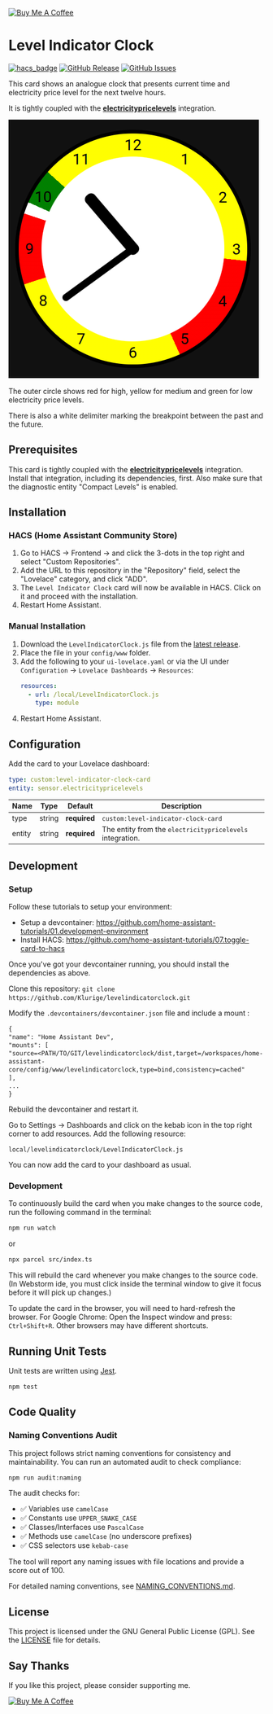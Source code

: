 [![Buy Me A Coffee](https://www.buymeacoffee.com/assets/img/custom_images/orange_img.png)](https://buymeacoffee.com/klurige)

# Level Indicator Clock
[![hacs_badge](https://img.shields.io/badge/HACS-Custom-41BDF5.svg?style=for-the-badge)](https://github.com/hacs/integration)
[![GitHub Release](https://img.shields.io/github/v/release/klurige/levelindicatorclock?style=for-the-badge)](https://github.com/Klurige/levelindicatorclock/releases)
[![GitHub Issues](https://img.shields.io/github/issues/klurige/levelindicatorclock?style=for-the-badge)](https://github.com/Klurige/levelindicatorclock/issues)

This card shows an analogue clock that presents current time and electricity price level for the next twelve hours.

It is tightly coupled with the **[electricitypricelevels](https://github.com/Klurige/electricitypricelevels)** integration.

<img alt="Clock Image" src="./clock_image.png"/>

The outer circle shows red for high, yellow for medium and green for low electricity price levels.

There is also a white delimiter marking the breakpoint between the past and the future.

## Prerequisites
This card is tightly coupled with the **[electricitypricelevels](https://github.com/Klurige/electricitypricelevels)** integration.
Install that integration, including its dependencies, first. Also make sure that the diagnostic entity "Compact Levels" is enabled.

## Installation
### HACS (Home Assistant Community Store)
1. Go to HACS -> Frontend -> and click the 3-dots in the top right and select "Custom Repositories".
2. Add the URL to this repository in the "Repository" field, select the "Lovelace" category, and click "ADD".
3. The `Level Indicator Clock` card will now be available in HACS. Click on it and proceed with the installation.
4. Restart Home Assistant.

### Manual Installation
1. Download the `LevelIndicatorClock.js` file from the [latest release](https://github.com/Klurige/levelindicatorclock/releases).
2. Place the file in your `config/www` folder.
3. Add the following to your `ui-lovelace.yaml` or via the UI under `Configuration` -> `Lovelace Dashboards` -> `Resources`:
   ```yaml
   resources:
     - url: /local/LevelIndicatorClock.js
       type: module
   ```
4. Restart Home Assistant.

## Configuration
Add the card to your Lovelace dashboard:
```yaml
type: custom:level-indicator-clock-card
entity: sensor.electricitypricelevels
```

| Name | Type | Default | Description |
|------|------|---------|-------------|
| type | string | **required** | `custom:level-indicator-clock-card` |
| entity | string | **required** | The entity from the `electricitypricelevels` integration. |

## Development
### Setup
Follow these tutorials to setup your environment: 
  * Setup a devcontainer: https://github.com/home-assistant-tutorials/01.development-environment
  * Install HACS: https://github.com/home-assistant-tutorials/07.toggle-card-to-hacs

Once you've got your devcontainer running, you should install the dependencies as above.

Clone this repository: `git clone https://github.com/Klurige/levelindicatorclock.git`

Modify the `.devcontainers/devcontainer.json` file and include a mount :
```
{
"name": "Home Assistant Dev",
"mounts": [
"source=<PATH/TO/GIT/levelindicatorclock/dist,target=/workspaces/home-assistant-core/config/www/levelindicatorclock,type=bind,consistency=cached"
],
...
}
```
Rebuild the devcontainer and restart it.

Go to Settings -> Dashboards and click on the kebab icon in the top right corner to add resources.
Add the following resource:
```
local/levelindicatorclock/LevelIndicatorClock.js
```

You can now add the card to your dashboard as usual.

### Development
To continuously build the card when you make changes to the source code, run the following command in the terminal:
```bash
npm run watch
```
or
```bash
npx parcel src/index.ts
```

This will rebuild the card whenever you make changes to the source code. (In Webstorm ide, you must click inside the terminal window to give it focus before it will pick up changes.)

To update the card in the browser, you will need to hard-refresh the browser.
For Google Chrome: Open the Inspect window and press: `Ctrl+Shift+R`.
Other browsers may have different shortcuts.

## Running Unit Tests

Unit tests are written using [Jest](https://jestjs.io/).

```bash
npm test
```

## Code Quality

### Naming Conventions Audit

This project follows strict naming conventions for consistency and maintainability. You can run an automated audit to check compliance:

```bash
npm run audit:naming
```

The audit checks for:
- ✅ Variables use `camelCase`
- ✅ Constants use `UPPER_SNAKE_CASE`
- ✅ Classes/Interfaces use `PascalCase`
- ✅ Methods use `camelCase` (no underscore prefixes)
- ✅ CSS selectors use `kebab-case`

The tool will report any naming issues with file locations and provide a score out of 100.

For detailed naming conventions, see [NAMING_CONVENTIONS.md](NAMING_CONVENTIONS.md).

## License
This project is licensed under the GNU General Public License (GPL). See the [LICENSE](LICENSE) file for details.

## Say Thanks
If you like this project, please consider supporting me.

[![Buy Me A Coffee](https://www.buymeacoffee.com/assets/img/custom_images/orange_img.png)](https://buymeacoffee.com/klurige)
